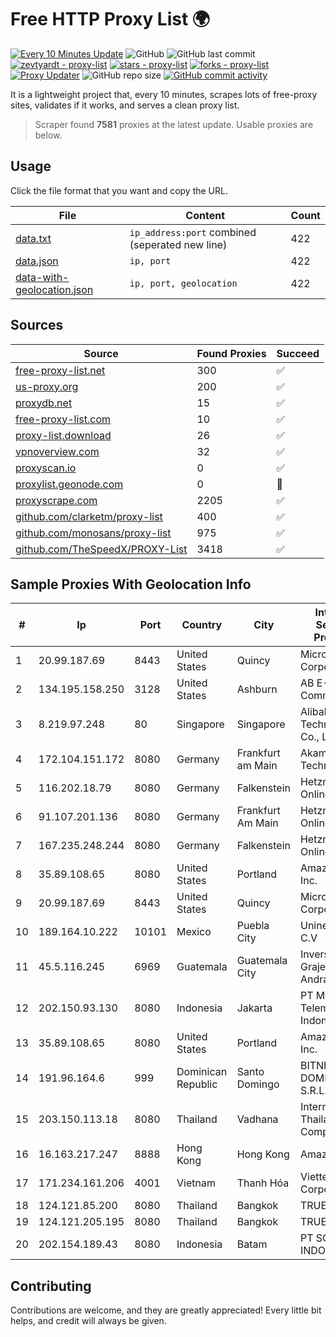 
# Free HTTP Proxy List 🌍

[![Every 10 Minutes Update](https://github.com/mertguvencli/http-proxy-list/actions/workflows/main.yml/badge.svg?branch=main)](https://github.com/mertguvencli/http-proxy-list/actions/workflows/main.yml)
![GitHub](https://img.shields.io/github/license/mertguvencli/http-proxy-list)
![GitHub last commit](https://img.shields.io/github/last-commit/mertguvencli/http-proxy-list)
[![zevtyardt - proxy-list](https://img.shields.io/static/v1?label=zevtyardt&message=proxy-list&color=blue&logo=github)](https://github.com/zevtyardt/proxy-list "Go to GitHub repo")
[![stars - proxy-list](https://img.shields.io/github/stars/zevtyardt/proxy-list?style=social)](https://github.com/zevtyardt/proxy-list)
[![forks - proxy-list](https://img.shields.io/github/forks/zevtyardt/proxy-list?style=social)](https://github.com/zevtyardt/proxy-list)
[![Proxy Updater](https://github.com/zevtyardt/proxy-list/workflows/Proxy%20Updater/badge.svg)](https://github.com/zevtyardt/proxy-list/actions?query=workflow:"Proxy+Updater")
![GitHub repo size](https://img.shields.io/github/repo-size/zevtyardt/proxy-list)
[![GitHub commit activity](https://img.shields.io/github/commit-activity/m/zevtyardt/proxy-list?logo=commits)](https://github.com/zevtyardt/proxy-list/commits/main)

It is a lightweight project that, every 10 minutes, scrapes lots of free-proxy sites, validates if it works, and serves a clean proxy list.

> Scraper found **7581** proxies at the latest update. Usable proxies are below.

## Usage

Click the file format that you want and copy the URL.

|File|Content|Count|
|----|-------|-----|
|[data.txt](https://raw.githubusercontent.com/mertguvencli/http-proxy-list/main/proxy-list/data.txt)|`ip_address:port` combined (seperated new line)|422|
|[data.json](https://raw.githubusercontent.com/mertguvencli/http-proxy-list/main/proxy-list/data.json)|`ip, port`|422|
|[data-with-geolocation.json](https://raw.githubusercontent.com/mertguvencli/http-proxy-list/main/proxy-list/data-with-geolocation.json)|`ip, port, geolocation`|422|

## Sources

|Source|Found Proxies|Succeed|
|------|-------------|-------|
|[free-proxy-list.net](https://free-proxy-list.net)|300|✅|
|[us-proxy.org](https://www.us-proxy.org)|200|✅|
|[proxydb.net](http://proxydb.net)|15|✅|
|[free-proxy-list.com](https://free-proxy-list.com/?page=&port=&type%5B%5D=http&type%5B%5D=https&up_time=0&search=Search)|10|✅|
|[proxy-list.download](https://www.proxy-list.download/HTTP)|26|✅|
|[vpnoverview.com](https://vpnoverview.com/privacy/anonymous-browsing/free-proxy-servers)|32|✅|
|[proxyscan.io](https://www.proxyscan.io)|0|✅|
|[proxylist.geonode.com](https://proxylist.geonode.com/api/proxy-list?limit=300&page=1&sort_by=lastChecked&sort_type=desc&protocols=http,https)|0|🚫|
|[proxyscrape.com](https://api.proxyscrape.com/v2/?request=displayproxies&protocol=http&timeout=10000&country=all&ssl=all&anonymity=all)|2205|✅|
|[github.com/clarketm/proxy-list](https://raw.githubusercontent.com/clarketm/proxy-list/master/proxy-list-raw.txt)|400|✅|
|[github.com/monosans/proxy-list](https://raw.githubusercontent.com/monosans/proxy-list/main/proxies/http.txt)|975|✅|
|[github.com/TheSpeedX/PROXY-List](https://raw.githubusercontent.com/TheSpeedX/PROXY-List/master/http.txt)|3418|✅|


## Sample Proxies With Geolocation Info

|#|Ip|Port|Country|City|Internet Service Provider|
|-|--|----|-------|----|-------------------------|
|1|20.99.187.69|8443|United States|Quincy|Microsoft Corporation|
|2|134.195.158.250|3128|United States|Ashburn|AB E-Commerce|
|3|8.219.97.248|80|Singapore|Singapore|Alibaba (US) Technology Co., Ltd.|
|4|172.104.151.172|8080|Germany|Frankfurt am Main|Akamai Technologies|
|5|116.202.18.79|8080|Germany|Falkenstein|Hetzner Online GmbH|
|6|91.107.201.136|8080|Germany|Frankfurt Am Main|Hetzner Online AG|
|7|167.235.248.244|8080|Germany|Falkenstein|Hetzner Online GmbH|
|8|35.89.108.65|8080|United States|Portland|Amazon.com, Inc.|
|9|20.99.187.69|8443|United States|Quincy|Microsoft Corporation|
|10|189.164.10.222|10101|Mexico|Puebla City|Uninet S.A. de C.V|
|11|45.5.116.245|6969|Guatemala|Guatemala City|Inversiones Grajeda Andrade S.A|
|12|202.150.93.130|8080|Indonesia|Jakarta|PT Mora Telematika Indonesia|
|13|35.89.108.65|8080|United States|Portland|Amazon.com, Inc.|
|14|191.96.164.6|999|Dominican Republic|Santo Domingo|BITNET DOMINICANA, S.R.L.|
|15|203.150.113.18|8080|Thailand|Vadhana|Internet Thailand Company Ltd.|
|16|16.163.217.247|8888|Hong Kong|Hong Kong|Amazon.com|
|17|171.234.161.206|4001|Vietnam|Thanh Hóa|Viettel Corporation|
|18|124.121.85.200|8080|Thailand|Bangkok|TRUEBB|
|19|124.121.205.195|8080|Thailand|Bangkok|TRUEBB|
|20|202.154.189.43|8080|Indonesia|Batam|PT SOLNET INDONESIA|



## Contributing

Contributions are welcome, and they are greatly appreciated! Every
little bit helps, and credit will always be given.

